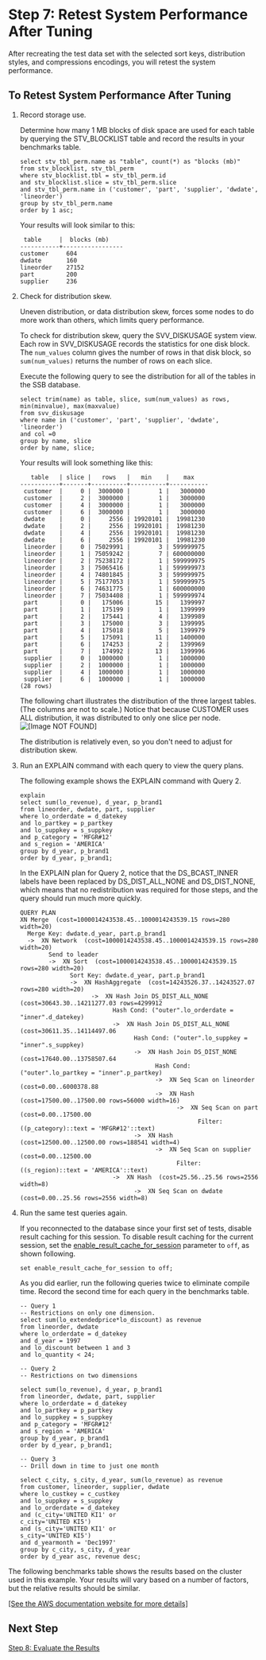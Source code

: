 # Step 7: Retest System Performance After Tuning<a name="tutorial-tuning-tables-retest"></a>

After recreating the test data set with the selected sort keys, distribution styles, and compressions encodings, you will retest the system performance\.

## To Retest System Performance After Tuning<a name="tutorial-tuning-tables-to-retest"></a>

1. Record storage use\.

   Determine how many 1 MB blocks of disk space are used for each table by querying the STV\_BLOCKLIST table and record the results in your benchmarks table\. 

   ```
   select stv_tbl_perm.name as "table", count(*) as "blocks (mb)"
   from stv_blocklist, stv_tbl_perm
   where stv_blocklist.tbl = stv_tbl_perm.id
   and stv_blocklist.slice = stv_tbl_perm.slice
   and stv_tbl_perm.name in ('customer', 'part', 'supplier', 'dwdate', 'lineorder')
   group by stv_tbl_perm.name
   order by 1 asc;
   ```

   Your results will look similar to this:

   ```
    table     |  blocks (mb)
   -----------+-----------------
   customer    	604
   dwdate      	160
   lineorder   	27152
   part        	200
   supplier    	236
   ```

1. Check for distribution skew\.

   Uneven distribution, or data distribution skew, forces some nodes to do more work than others, which limits query performance\. 

   To check for distribution skew, query the SVV\_DISKUSAGE system view\. Each row in SVV\_DISKUSAGE records the statistics for one disk block\. The `num_values` column gives the number of rows in that disk block, so `sum(num_values)` returns the number of rows on each slice\. 

   Execute the following query to see the distribution for all of the tables in the SSB database\. 

   ```
   select trim(name) as table, slice, sum(num_values) as rows, min(minvalue), max(maxvalue)
   from svv_diskusage
   where name in ('customer', 'part', 'supplier', 'dwdate', 'lineorder') 
   and col =0
   group by name, slice
   order by name, slice;
   ```

   Your results will look something like this:

   ```
      table   | slice |   rows   |   min    |    max
   -----------+-------+----------+----------+-----------
    customer  |     0 |  3000000 |        1 |   3000000
    customer  |     2 |  3000000 |        1 |   3000000
    customer  |     4 |  3000000 |        1 |   3000000
    customer  |     6 |  3000000 |        1 |   3000000
    dwdate    |     0 |     2556 | 19920101 |  19981230
    dwdate    |     2 |     2556 | 19920101 |  19981230
    dwdate    |     4 |     2556 | 19920101 |  19981230
    dwdate    |     6 |     2556 | 19920101 |  19981230
    lineorder |     0 | 75029991 |        3 | 599999975
    lineorder |     1 | 75059242 |        7 | 600000000
    lineorder |     2 | 75238172 |        1 | 599999975
    lineorder |     3 | 75065416 |        1 | 599999973
    lineorder |     4 | 74801845 |        3 | 599999975
    lineorder |     5 | 75177053 |        1 | 599999975
    lineorder |     6 | 74631775 |        1 | 600000000
    lineorder |     7 | 75034408 |        1 | 599999974
    part      |     0 |   175006 |       15 |   1399997
    part      |     1 |   175199 |        1 |   1399999
    part      |     2 |   175441 |        4 |   1399989
    part      |     3 |   175000 |        3 |   1399995
    part      |     4 |   175018 |        5 |   1399979
    part      |     5 |   175091 |       11 |   1400000
    part      |     6 |   174253 |        2 |   1399969
    part      |     7 |   174992 |       13 |   1399996
    supplier  |     0 |  1000000 |        1 |   1000000
    supplier  |     2 |  1000000 |        1 |   1000000
    supplier  |     4 |  1000000 |        1 |   1000000
    supplier  |     6 |  1000000 |        1 |   1000000
   (28 rows)
   ```

   The following chart illustrates the distribution of the three largest tables\. \(The columns are not to scale\.\) Notice that because CUSTOMER uses ALL distribution, it was distributed to only one slice per node\.  
![\[Image NOT FOUND\]](http://docs.aws.amazon.com/redshift/latest/dg/images/tutorial-optimize-tables-compression-chart.png)

   The distribution is relatively even, so you don't need to adjust for distribution skew\.

1. Run an EXPLAIN command with each query to view the query plans\.

   The following example shows the EXPLAIN command with Query 2\.

   ```
   explain
   select sum(lo_revenue), d_year, p_brand1
   from lineorder, dwdate, part, supplier
   where lo_orderdate = d_datekey
   and lo_partkey = p_partkey
   and lo_suppkey = s_suppkey
   and p_category = 'MFGR#12'
   and s_region = 'AMERICA'
   group by d_year, p_brand1
   order by d_year, p_brand1;
   ```

   In the EXPLAIN plan for Query 2, notice that the DS\_BCAST\_INNER labels have been replaced by DS\_DIST\_ALL\_NONE and DS\_DIST\_NONE, which means that no redistribution was required for those steps, and the query should run much more quickly\. 

   ```
   QUERY PLAN
   XN Merge  (cost=1000014243538.45..1000014243539.15 rows=280 width=20)
     Merge Key: dwdate.d_year, part.p_brand1
     ->  XN Network  (cost=1000014243538.45..1000014243539.15 rows=280 width=20)
           Send to leader
           ->  XN Sort  (cost=1000014243538.45..1000014243539.15 rows=280 width=20)
                 Sort Key: dwdate.d_year, part.p_brand1
                 ->  XN HashAggregate  (cost=14243526.37..14243527.07 rows=280 width=20)
                       ->  XN Hash Join DS_DIST_ALL_NONE  (cost=30643.30..14211277.03 rows=4299912 
                             Hash Cond: ("outer".lo_orderdate = "inner".d_datekey)
                             ->  XN Hash Join DS_DIST_ALL_NONE  (cost=30611.35..14114497.06 
                                   Hash Cond: ("outer".lo_suppkey = "inner".s_suppkey)
                                   ->  XN Hash Join DS_DIST_NONE  (cost=17640.00..13758507.64 
                                         Hash Cond: ("outer".lo_partkey = "inner".p_partkey)
                                         ->  XN Seq Scan on lineorder  (cost=0.00..6000378.88 
                                         ->  XN Hash  (cost=17500.00..17500.00 rows=56000 width=16)
                                               ->  XN Seq Scan on part  (cost=0.00..17500.00 
                                                     Filter: ((p_category)::text = 'MFGR#12'::text)
                                   ->  XN Hash  (cost=12500.00..12500.00 rows=188541 width=4)
                                         ->  XN Seq Scan on supplier  (cost=0.00..12500.00 
                                               Filter: ((s_region)::text = 'AMERICA'::text)
                             ->  XN Hash  (cost=25.56..25.56 rows=2556 width=8)
                                   ->  XN Seq Scan on dwdate  (cost=0.00..25.56 rows=2556 width=8)
   ```

1. Run the same test queries again\.

   If you reconnected to the database since your first set of tests, disable result caching for this session\. To disable result caching for the current session, set the [enable\_result\_cache\_for\_session](r_enable_result_cache_for_session.md) parameter to `off`, as shown following\.

   ```
   set enable_result_cache_for_session to off;
   ```

   As you did earlier, run the following queries twice to eliminate compile time\. Record the second time for each query in the benchmarks table\.

   ```
   -- Query 1
   -- Restrictions on only one dimension. 
   select sum(lo_extendedprice*lo_discount) as revenue
   from lineorder, dwdate
   where lo_orderdate = d_datekey
   and d_year = 1997 
   and lo_discount between 1 and 3 
   and lo_quantity < 24;
   
   -- Query 2
   -- Restrictions on two dimensions 
   
   select sum(lo_revenue), d_year, p_brand1
   from lineorder, dwdate, part, supplier
   where lo_orderdate = d_datekey
   and lo_partkey = p_partkey
   and lo_suppkey = s_suppkey
   and p_category = 'MFGR#12'
   and s_region = 'AMERICA'
   group by d_year, p_brand1
   order by d_year, p_brand1;
   
   -- Query 3
   -- Drill down in time to just one month 
   
   select c_city, s_city, d_year, sum(lo_revenue) as revenue 
   from customer, lineorder, supplier, dwdate
   where lo_custkey = c_custkey
   and lo_suppkey = s_suppkey
   and lo_orderdate = d_datekey
   and (c_city='UNITED KI1' or
   c_city='UNITED KI5')
   and (s_city='UNITED KI1' or
   s_city='UNITED KI5')
   and d_yearmonth = 'Dec1997'
   group by c_city, s_city, d_year
   order by d_year asc, revenue desc;
   ```

The following benchmarks table shows the results based on the cluster used in this example\. Your results will vary based on a number of factors, but the relative results should be similar\.

[\[See the AWS documentation website for more details\]](http://docs.aws.amazon.com/redshift/latest/dg/tutorial-tuning-tables-retest.html)

## Next Step<a name="w7aac25c19c25b7"></a>

[Step 8: Evaluate the Results](tutorial-tuning-tables-evaluate.md)